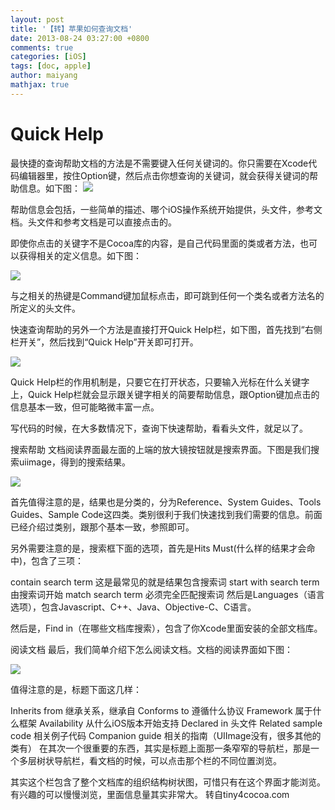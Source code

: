 ```yaml
---
layout: post
title: '【转】苹果如何查询文档'
date: 2013-08-24 03:27:00 +0800
comments: true
categories: [iOS]
tags: [doc, apple]
author: maiyang
mathjax: true
---
```


# Quick Help

最快捷的查询帮助文档的方法是不需要键入任何关键词的。你只需要在Xcode代码编辑器里，按住Option键，然后点击你想查询的关键词，就会获得关键词的帮助信息。如下图：
![](http://book.qiniudn.com/quickhelponkeyword.png)


帮助信息会包括，一些简单的描述、哪个iOS操作系统开始提供，头文件，参考文档。头文件和参考文档是可以直接点击的。

即使你点击的关键字不是Cocoa库的内容，是自己代码里面的类或者方法，也可以获得相关的定义信息。如下图：

![](http://book.qiniudn.com/quickhelponowncode.png)

与之相关的热键是Command键加鼠标点击，即可跳到任何一个类名或者方法名的所定义的头文件。

快速查询帮助的另外一个方法是直接打开Quick Help栏，如下图，首先找到“右侧栏开关”，然后找到“Quick Help”开关即可打开。

![](http://book.qiniudn.com/quickhelppanel.png)

Quick Help栏的作用机制是，只要它在打开状态，只要输入光标在什么关键字上，Quick Help栏就会显示跟关键字相关的简要帮助信息，跟Option键加点击的信息基本一致，但可能略微丰富一点。

写代码的时候，在大多数情况下，查询下快速帮助，看看头文件，就足以了。

搜索帮助
文档阅读界面最左面的上端的放大镜按钮就是搜索界面。下图是我们搜索uiimage，得到的搜索结果。

![](http://book.qiniudn.com/helpsearch.png)

首先值得注意的是，结果也是分类的，分为Reference、System Guides、Tools Guides、Sample Code这四类。类别很利于我们快速找到我们需要的信息。前面已经介绍过类别，跟那个基本一致，参照即可。

另外需要注意的是，搜索框下面的选项，首先是Hits Must(什么样的结果才会命中)，包含了三项：

contain search term 这是最常见的就是结果包含搜索词
start with search term 由搜索词开始
match search term 必须完全匹配搜索词
然后是Languages（语言选项），包含Javascript、C++、Java、Objective-C、C语言。

然后是，Find in（在哪些文档库搜索），包含了你Xcode里面安装的全部文档库。

阅读文档
最后，我们简单介绍下怎么阅读文档。文档的阅读界面如下图：

![](http://book.qiniudn.com/helpread.png)

<!--more-->
值得注意的是，标题下面这几样：

Inherits from 继承关系，继承自
Conforms to 遵循什么协议
Framework 属于什么框架
Availability 从什么iOS版本开始支持
Declared in 头文件
Related sample code 相关例子代码
Companion guide 相关的指南（UIImage没有，很多其他的类有）
在其次一个很重要的东西，其实是标题上面那一条窄窄的导航栏，那是一个多层树状导航栏，看文档的时候，可以点击那个栏的不同位置浏览。

其实这个栏包含了整个文档库的组织结构树状图，可惜只有在这个界面才能浏览。有兴趣的可以慢慢浏览，里面信息量其实非常大。
转自tiny4cocoa.com